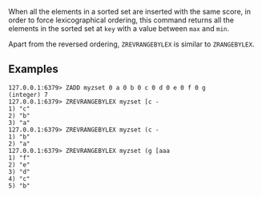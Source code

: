 When all the elements in a sorted set are inserted with the same score, in order to force lexicographical ordering, this command returns all the elements in the sorted set at `key` with a value between `max` and `min`.

Apart from the reversed ordering, `ZREVRANGEBYLEX` is similar to `ZRANGEBYLEX`.

## Examples

```valkey-cli
127.0.0.1:6379> ZADD myzset 0 a 0 b 0 c 0 d 0 e 0 f 0 g
(integer) 7
127.0.0.1:6379> ZREVRANGEBYLEX myzset [c -
1) "c"
2) "b"
3) "a"
127.0.0.1:6379> ZREVRANGEBYLEX myzset (c -
1) "b"
2) "a"
127.0.0.1:6379> ZREVRANGEBYLEX myzset (g [aaa
1) "f"
2) "e"
3) "d"
4) "c"
5) "b"
```
